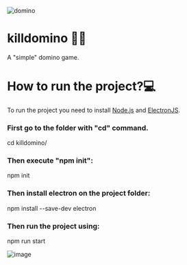![domino](https://github.com/user-attachments/assets/1ee6ee70-516b-458a-bd6a-35a74caaafdf)
# killdomino 🔪🎲
A "simple" domino game.

<h1>How to run the project?💻</h1>
<p>
  To run the project you need to install <a href="https://nodejs.org/en/">Node.js</a> and <a href="https://www.electronjs.org/">ElectronJS</a>.
</p>
<p></p>
<h3>First go to the folder with "cd" command.</h3>
<p></p>
<div> 
  cd killdomino/
</div>
<p></p>
<h3>Then execute "npm init":</h3>
<div>
  npm init
</div>
<p></p>
<h3>Then install electron on the project folder:</h3>
<p></p>
<div>
  npm install --save-dev electron
</div>
<p></p>
<h3>Then run the project using:</h3>
<p></p>
<div>
  npm run start
</div>

![image](https://github.com/user-attachments/assets/20c03225-1ca1-47dd-8182-18239c709691)


